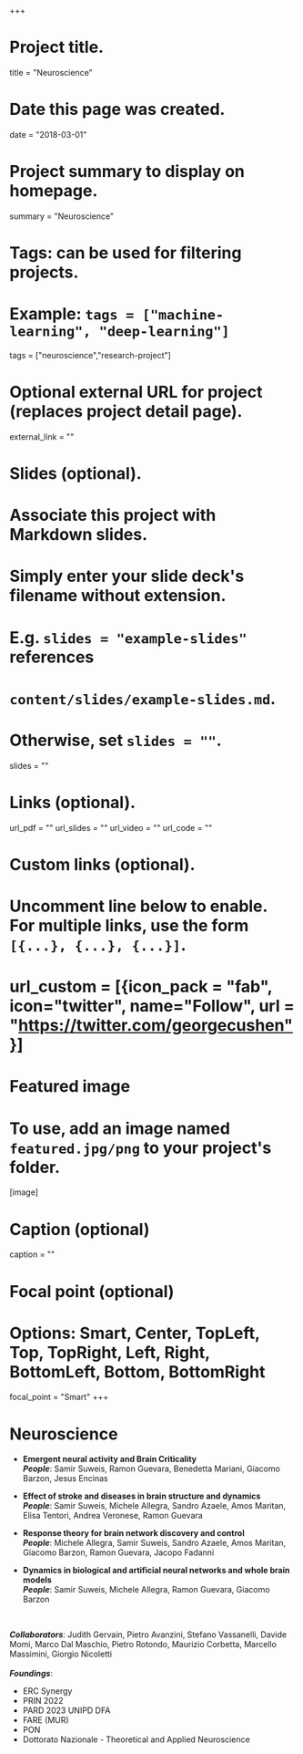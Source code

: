 +++
# Project title.
title = "Neuroscience"

# Date this page was created.
date = "2018-03-01"

# Project summary to display on homepage.
summary = "Neuroscience"

# Tags: can be used for filtering projects.
# Example: `tags = ["machine-learning", "deep-learning"]`
tags = ["neuroscience","research-project"]

# Optional external URL for project (replaces project detail page).
external_link = ""

# Slides (optional).
#   Associate this project with Markdown slides.
#   Simply enter your slide deck's filename without extension.
#   E.g. `slides = "example-slides"` references
#   `content/slides/example-slides.md`.
#   Otherwise, set `slides = ""`.
slides = ""

# Links (optional).
url_pdf = ""
url_slides = ""
url_video = ""
url_code = ""

# Custom links (optional).
#   Uncomment line below to enable. For multiple links, use the form `[{...}, {...}, {...}]`.
# url_custom = [{icon_pack = "fab", icon="twitter", name="Follow", url = "https://twitter.com/georgecushen"}]

# Featured image
# To use, add an image named `featured.jpg/png` to your project's folder.
[image]
  # Caption (optional)
  caption = ""

  # Focal point (optional)
  # Options: Smart, Center, TopLeft, Top, TopRight, Left, Right, BottomLeft, Bottom, BottomRight
  focal_point = "Smart"
+++

# Neuroscience

* **Emergent neural activity and Brain Criticality** <br>
***People***: Samir Suweis, Ramon Guevara, Benedetta Mariani, Giacomo Barzon, Jesus Encinas <br>

* **Effect of stroke and diseases in brain structure and dynamics** <br>
***People***: Samir Suweis, Michele Allegra, Sandro Azaele, Amos Maritan, Elisa Tentori, Andrea Veronese, Ramon Guevara <br>

* **Response theory for brain network discovery and control**<br>
***People***: Michele Allegra, Samir Suweis, Sandro Azaele, Amos Maritan, Giacomo Barzon, Ramon Guevara, Jacopo Fadanni <br>

* **Dynamics in biological and artificial neural networks and whole brain models**<br>
***People***: Samir Suweis, Michele Allegra, Ramon Guevara, Giacomo Barzon <br>

 <br>

***Collaborators***: Judith Gervain, Pietro Avanzini, Stefano Vassanelli, Davide Momi, Marco Dal Maschio, Pietro Rotondo, Maurizio Corbetta, Marcello Massimini, Giorgio Nicoletti<br> <br>
***Foundings***: <br>
* ERC Synergy <br>
* PRIN 2022 <br>
* PARD 2023 UNIPD DFA <br>
* FARE (MUR) <br>
* PON <br>
* Dottorato Nazionale  -  Theoretical and Applied Neuroscience <br>
